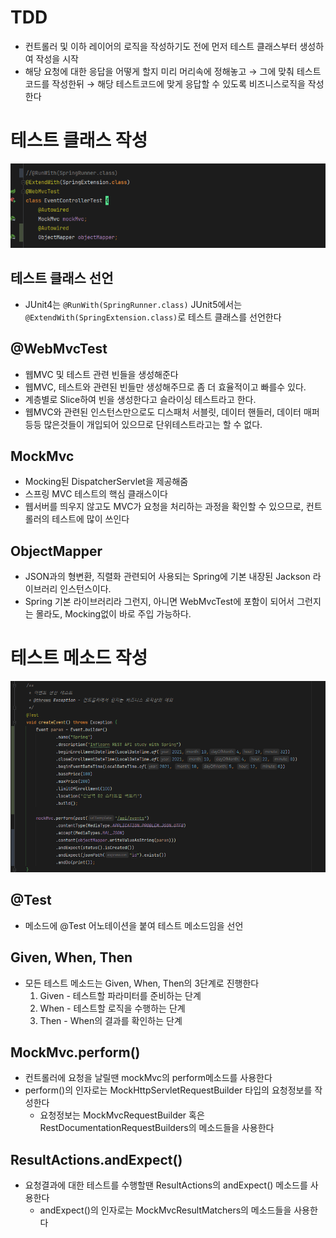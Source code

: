 # TDD

- 컨트롤러 및 이하 레이어의 로직을 작성하기도 전에 먼저 테스트 클래스부터 생성하여 작성을 시작 
- 해당 요청에 대한 응답을 어떻게 할지 미리 머리속에 정해놓고 → 그에 맞춰 테스트코드를 작성한뒤 → 해당 테스트코드에 맞게 응답할 수 있도록 비즈니스로직을 작성한다

# 테스트 클래스 작성

![img.png](img.png)

## 테스트 클래스 선언

- JUnit4는 `@RunWith(SpringRunner.class)` JUnit5에서는 `@ExtendWith(SpringExtension.class)`로  테스트 클래스를 선언한다

## @WebMvcTest

- 웹MVC 및 테스트 관련 빈들을 생성해준다
- 웹MVC, 테스트와 관련된 빈들만 생성해주므로 좀 더 효율적이고 빠를수 있다.
- 계층별로 Slice하여 빈을 생성한다고 슬라이싱 테스트라고 한다.
- 웹MVC와 관련된 인스턴스만으로도 디스패처 서블릿, 데이터 핸들러, 데이터 매퍼 등등 많은것들이 개입되어 있으므로 단위테스트라고는 할 수 없다.

## MockMvc

- Mocking된 DispatcherServlet을 제공해줌
- 스프링 MVC 테스트의 핵심 클래스이다
- 웹서버를 띄우지 않고도 MVC가 요청을 처리하는 과정을 확인할 수 있으므로, 컨트롤러의 테스트에 많이 쓰인다

## ObjectMapper

- JSON과의 형변환, 직렬화 관련되어 사용되는 Spring에 기본 내장된 Jackson 라이브러리 인스턴스이다.
- Spring 기본 라이브러리라 그런지, 아니면 WebMvcTest에 포함이 되어서 그런지는 몰라도, Mocking없이 바로 주입 가능하다.

# 테스트 메소드 작성

![img_1.png](img_1.png)

## @Test

- 메소드에 @Test 어노테이션을 붙여 테스트 메소드임을 선언

## Given, When, Then

- 모든 테스트 메소드는 Given, When, Then의 3단계로 진행한다
  1. Given - 테스트할 파라미터를 준비하는 단계
  2. When - 테스트할 로직을 수행하는 단계
  3. Then - When의 결과를 확인하는 단계

## MockMvc.perform()

- 컨트롤러에 요청을 날릴땐 mockMvc의 perform메소드를 사용한다
- perform()의 인자로는 MockHttpServletRequestBuilder 타입의 요청정보를 작성한다
  - 요청정보는 MockMvcRequestBuilder 혹은 RestDocumentationRequestBuilders의 메소드들을 사용한다

## ResultActions.andExpect()

- 요청결과에 대한 테스트를 수행할땐 ResultActions의 andExpect() 메소드를 사용한다
  - andExpect()의 인자로는 MockMvcResultMatchers의 메소드들을 사용한다